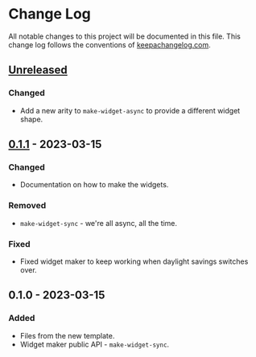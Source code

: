 # Change Log
All notable changes to this project will be documented in this file. This change log follows the conventions of [keepachangelog.com](http://keepachangelog.com/).

## [Unreleased]
### Changed
- Add a new arity to `make-widget-async` to provide a different widget shape.

## [0.1.1] - 2023-03-15
### Changed
- Documentation on how to make the widgets.

### Removed
- `make-widget-sync` - we're all async, all the time.

### Fixed
- Fixed widget maker to keep working when daylight savings switches over.

## 0.1.0 - 2023-03-15
### Added
- Files from the new template.
- Widget maker public API - `make-widget-sync`.

[Unreleased]: https://github.com/janetacarr/mvc-adder/compare/0.1.1...HEAD
[0.1.1]: https://github.com/janetacarr/mvc-adder/compare/0.1.0...0.1.1
